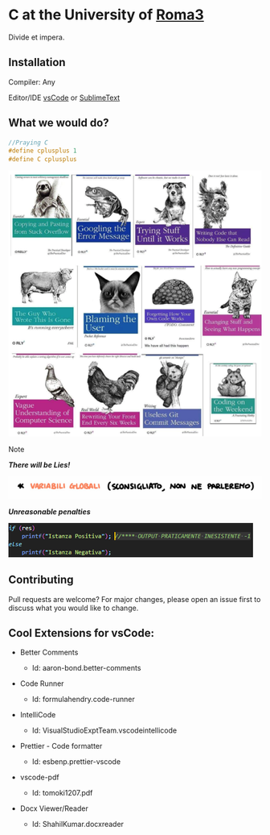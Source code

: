 # C at the University of [Roma3](https://www.uniroma3.it)

Divide et impera.

## Installation

Compiler: Any <!--  [tdm-gcc](https://jmeubank.github.io/tdm-gcc/download/) -->

Editor/IDE [vsCode](https://code.visualstudio.com) or [SublimeText](https://www.sublimetext.com/download)

## What we would do?

```c
//Praying C
#define cplusplus 1
#define C cplusplus
```

![meme](./Teoria/Memes/meme.png?raw=true)

> [!NOTE]
>
> **_There will be Lies!_**
>
> ![VarGlobali sconsigliate?](./Teoria/Memes/VarGlobali.png?raw=true)
>
> **_Unreasonable penalties_**
>
> ![if(condizone == true) print("Positive") else print("Negative")](./Teoria/Memes/Output.png?raw=true)

## Contributing

Pull requests are welcome? For major changes, please open an issue first
to discuss what you would like to change.

## Cool Extensions for vsCode:

- Better Comments

  - Id: aaron-bond.better-comments

- Code Runner

  - Id: formulahendry.code-runner

- IntelliCode

  - Id: VisualStudioExptTeam.vscodeintellicode

- Prettier - Code formatter

  - Id: esbenp.prettier-vscode

- vscode-pdf

  - Id: tomoki1207.pdf

- Docx Viewer/Reader
  - Id: ShahilKumar.docxreader
